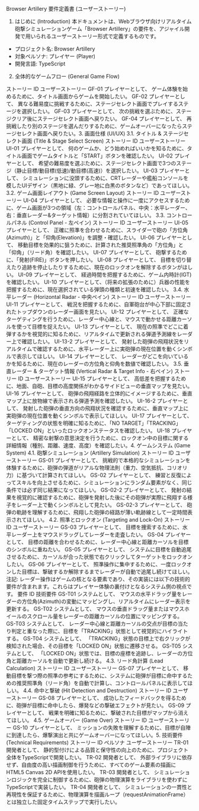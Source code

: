 Browser Artillery 要件定義書 (ユーザーストーリー)

1. はじめに (Introduction)
   本ドキュメントは、Webブラウザ向けリアルタイム砲撃シミュレーションゲーム「Browser Artillery」の要件を、アジャイル開発で用いられるユーザーストーリー形式で定義するものです。

- プロジェクト名: Browser Artillery
- 対象ペルソナ: プレイヤー (Player)
- 開発言語: TypeScript

2. 全体的なゲームフロー (General Game Flow)

ストーリー ID
ユーザーストーリー
GF-01
プレイヤーとして、 ゲーム体験を始めるために、タイトル画面からゲームを開始したい。
GF-02
プレイヤーとして、 異なる難易度に挑戦するために、ステージセレクト画面でプレイするステージを選択したい。
GF-03
プレイヤーとして、 次の挑戦を選ぶために、ステージクリア後にステージセレクト画面へ戻りたい。
GF-04
プレイヤーとして、 再挑戦したり別のステージを選んだりするために、ゲームオーバーになったらステージセレクト画面へ戻りたい。3. 画面仕様 (UI/UX)
3.1. タイトル & ステージセレクト画面 (Title & Stage Select Screen)
ストーリー ID
ユーザーストーリー
UI-01
プレイヤーとして、 何のゲームか、どう始めればいいかを知るために、タイトル画面でゲームタイトルと「START」ボタンを確認したい。
UI-02
プレイヤーとして、 希望の難易度を選ぶために、ステージセレクト画面で3つのステージ（静止目標/動目標(低速)/動目標(高速)）を選択したい。
UI-03
プレイヤーとして、 シミュレーションに没頭するために、CRTレーダーや艦船コンソールを模したUIデザイン（黒地に緑、グレー地に白黒のボタンなど）であってほしい。
3.2. ゲーム画面レイアウト (Game Screen Layout)
ストーリー ID
ユーザーストーリー
UI-04
プレイヤーとして、 必要な情報と操作に一度にアクセスするために、ゲーム画面が3つの領域（左：コントロールパネル、中央：水平レーダー、右：垂直レーダー&ターゲット情報）に分割されていてほしい。
3.3. コントロールパネル (Control Panel - 左ペイン)
ストーリー ID
ユーザーストーリー
UI-05
プレイヤーとして、 正確に照準を合わせるために、スライダーで砲の「方位角(Azimuth)」と「仰角(Elevation)」を調整・確認したい。
UI-06
プレイヤーとして、 移動目標を効果的に狙うために、計算された推奨照準角の「方位角」と「仰角」（リード角）を確認したい。
UI-07
プレイヤーとして、 砲撃するために、「発射(FIRE)」ボタンを押したい。
UI-08
プレイヤーとして、 目標を切り替えたり追跡を停止したりするために、現在のロックオンを解除するボタンがほしい。
UI-09
プレイヤーとして、 経過時間を把握するために、ゲーム内時計(IGT)を確認したい。
UI-10
プレイヤーとして、（将来の拡張のために）兵器の性能を把握するために、現在選択されている弾頭の種類と初速を確認したい。
3.4. 水平レーダー (Horizontal Radar - 中央ペイン)
ストーリー ID
ユーザーストーリー
UI-11
プレイヤーとして、 戦況を把握するために、自軍砲台が中心下部に固定されたトップダウンのレーダー画面を見たい。
UI-12
プレイヤーとして、 正確なターゲティングを行うために、レーダー中心線と、マウスで動かせる距離カーソルを使って目標を捉えたい。
UI-13
プレイヤーとして、 現在の照準でどこに着弾するかを視覚的に知るために、リアルタイムで更新される弾道予測線をレーダー上で確認したい。
UI-13-2
プレイヤーとして、 発射した砲弾の飛翔状況をリアルタイムで確認するために、水平レーダー上に実砲弾の現在位置を動くシンボルで表示してほしい。
UI-14
プレイヤーとして、 レーダーがどこを向いているかを知るために、現在のレーダーの方位角と仰角を数値で確認したい。
3.5. 垂直レーダー & ターゲット情報 (Vertical Radar & Target Info - 右ペイン)
ストーリー ID
ユーザーストーリー
UI-15
プレイヤーとして、 高低差を把握するために、地面、自砲、目標の高度関係がわかるサイドビューの垂直マップを見たい。
UI-16
プレイヤーとして、 砲弾の飛翔経路を立体的にイメージするために、垂直マップ上に放物線で表示される弾道予測を確認したい。
UI-16-2
プレイヤーとして、 発射した砲弾の垂直方向の飛翔状況を確認するために、垂直マップ上に実砲弾の現在位置を動くシンボルで表示してほしい。
UI-17
プレイヤーとして、 ターゲティングの状態を明確に知るために、「NO TARGET」「TRACKING」「LOCKED ON」といったロックオンステータスを確認したい。
UI-18
プレイヤーとして、 精密な射撃の意思決定を行うために、ロックオン中の目標に関する詳細情報（種別、距離、速度、高度）を確認したい。4. ゲームシステム (Game System)
4.1. 砲撃シミュレーション (Artillery Simulation)
ストーリー ID
ユーザーストーリー
GS-01
プレイヤーとして、 挑戦的で本格的なシミュレーションを体験するために、砲弾の弾道がリアルな物理法則（重力、空気抵抗、コリオリ力）に基づいて計算されてほしい。
GS-02
プレイヤーとして、 練習と反復によってスキルを向上させるために、シミュレーションにランダム要素がなく、同じ条件では必ず同じ結果になってほしい。
GS-02-2
プレイヤーとして、 発射の結果を視覚的に確認するために、砲弾を発射した後にその砲弾が実際に飛翔する様子をレーダー上で動くシンボルとして見たい。
GS-02-3
プレイヤーとして、 砲弾の軌跡を理解するために、飛翔した砲弾の経路が薄い軌跡線として一定時間表示されてほしい。
4.2. 照準とロックオン (Targeting and Lock-On)
ストーリー ID
ユーザーストーリー
GS-03
プレイヤーとして、 目標を捜索するために、水平レーダー上をマウスドラッグしてレーダーを走査したい。
GS-04
プレイヤーとして、 目標の距離を合わせるために、レーダー中心線と距離カーソルを目標のシンボルに重ねたい。
GS-05
プレイヤーとして、 システムに目標を自動追尾させるために、カーソルが合った状態で右クリックしてターゲットをロックオンしたい。
GS-06
プレイヤーとして、 照準操作に集中するために、一度ロックオンした目標は、撃破するか解除するまでレーダーが自動で追尾し続けてほしい。
注記: レーダー操作はゲームの核となる要素であり、その実装には以下の技術的要件が含まれます。これらはプレイヤー体験の裏付けとなるシステム側の視点です。
要件 ID
技術要件
GS-T01
システムとして、 マウスの水平ドラッグ量をレーダーの方位角(Azimuth)の変動にマッピングし、リアルタイムにレーダー表示を更新する。
GS-T02
システムとして、 マウスの垂直ドラッグ量またはマウスホイールのスクロール量をレーダーの距離カーソルの位置にマッピングする。
GS-T03
システムとして、 レーダー中心線と距離カーソルの交点が目標の当たり判定と重なった際に、目標を「TRACKING」状態として視覚的にハイライトする。
GS-T04
システムとして、 「TRACKING」状態の目標上で右クリックが検知された場合、その目標を「LOCKED ON」状態に遷移させる。
GS-T05
システムとして、 「LOCKED ON」状態では、目標の座標を追跡し、レーダーの方位角と距離カーソルを自動で更新し続ける。
4.3. リード角計算 (Lead Calculation)
ストーリー ID
ユーザーストーリー
GS-07
プレイヤーとして、 移動目標を撃つ際の照準の参考にするために、システムに砲弾が目標に命中するための推奨照準角（リード角）を自動で計算し、コントロールパネルに表示してほしい。
4.4. 命中と撃破 (Hit Detection and Destruction)
ストーリー ID
ユーザーストーリー
GS-08
プレイヤーとして、 成功したフィードバックを得るために、砲弾が目標に命中したら、爆発などの撃破エフェクトが見たい。
GS-09
プレイヤーとして、 戦果を明確に知るために、撃破された目標がマップから消えてほしい。
4.5. ゲームオーバー (Game Over)
ストーリー ID
ユーザーストーリー
GS-10
プレイヤーとして、 ミッションの失敗を理解するために、目標が自陣に到達したら、爆撃演出と共にゲームオーバーになってほしい。5. 技術要件 (Technical Requirements)
ストーリー ID
ペルソナ
ユーザーストーリー
TR-01
開発者として、
静的型付けによる品質と保守性の向上のために、プロジェクト全体をTypeScriptで開発したい。
TR-02
開発者として、
外部ライブラリに依存せず、自由度の高い描画制御を行うために、すべてのゲーム要素の描画にHTML5 Canvas 2D APIを使用したい。
TR-03
開発者として、
シミュレーションロジックを完全に制御するために、砲弾の物理演算をライブラリを使わずにTypeScriptで実装したい。
TR-04
開発者として、
シミュレーションの一貫性と再現性を保証するために、物理演算を描画ループ（requestAnimationFrame）とは独立した固定タイムステップで実行したい。

